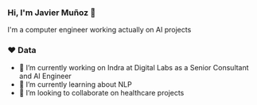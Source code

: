 

### Hi, I'm Javier Muñoz 👋

I'm a computer engineer working actually on AI projects

### ❤️ Data

- 🔭 I’m currently working on Indra at Digital Labs as a Senior Consultant and AI Engineer
- 🌱 I’m currently learning about NLP
- 👯 I’m looking to collaborate on healthcare projects


<!--
**javiermunozalonso/javiermunozalonso** is a ✨ _special_ ✨ repository because its `README.md` (this file) appears on your GitHub profile.

Here are some ideas to get you started:

- 🤔 I’m looking for help with ...
- 💬 Ask me about ...
- 📫 How to reach me: ...
- 😄 Pronouns: ...
- ⚡ Fun fact: ...
-->
